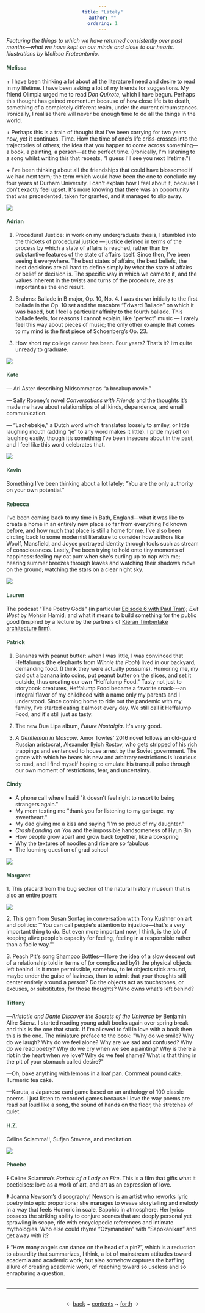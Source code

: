 ```yaml
---
title: "Lately"
author: ""
ordering: 1
---
```


<style>
h1, h3, h4 {color: #32543d;}
div {text-align: center;}
</style>

*Featuring the things to which we have returned consistently over past months—what we have kept on our minds and close to our hearts. Illustrations by Melissa Frateantonio.*

#### Melissa

\+ I have been thinking a lot about all the literature I need and desire to read in my lifetime. I have been asking a lot of my friends for suggestions. My friend Olimpia urged me to read *Don Quixote*, which I have begun. Perhaps this thought has gained momentum because of how close life is to death, something of a completely different realm, under the current circumstances. Ironically, I realise there will never be enough time to do all the things in the world.

\+ Perhaps this is a train of thought that I've been carrying for two years now, yet it continues. Time. How the time of one's life criss-crosses into the trajectories of others; the idea that you happen to come across something—a book, a painting, a person—at the perfect time. (Ironically, I'm listening to a song whilst writing this that repeats, "I guess I'll see you next lifetime.")

\+ I've been thinking about all the friendships that could have blossomed if we had next term; the term which would have been the one to conclude my four years at Durham University. I can't explain how I feel about it, because I don't exactly feel upset. It's more knowing that there was an opportunity that was precedented, taken for granted, and it managed to slip away.

![](/assets/zine/z1/lately/reading.png)

#### Adrian

1. Procedural Justice: in work on my undergraduate thesis, I stumbled into the thickets of procedural justice — justice defined in terms of the process by which a state of affairs is reached, rather than by substantive features of the state of affairs itself. Since then, I’ve been seeing it everywhere. The best states of affairs, the best beliefs, the best decisions are all hard to define simply by what the state of affairs or belief or decision is. The specific way in which we came to it, and the values inherent in the twists and turns of the procedure, are as important as the end result.

2. Brahms: Ballade in B major, Op. 10, No. 4. I was drawn initially to the first ballade in the Op. 10 set and the macabre “Edward Ballade” on which it was based, but I feel a particular affinity to the fourth ballade. This ballade feels, for reasons I cannot explain, like “perfect” music — I rarely feel this way about pieces of music; the only other example that comes to my mind is the first piece of Schoenberg’s Op. 23.

3. How short my college career has been. Four years? That’s it? I’m quite unready to graduate.

![](/assets/zine/z1/lately/adrianlately.png)

#### Kate

— Ari Aster describing Midsommar as “a breakup movie.”

— Sally Rooney’s novel _Conversations with Friends_ and the thoughts it’s made me have about relationships of all kinds, dependence, and email communication.

— “Lachebekje,” a Dutch word which translates loosely to smiley, or little laughing mouth (adding “je” to any word makes it little). I pride myself on laughing easily, though it’s something I’ve been insecure about in the past, and I feel like this word celebrates that.

![](/assets/zine/z1/lately/katelately.png)

#### Kevin

Something I've been thinking about a lot lately: "You are the only authority on your own potential."

#### Rebecca

I've been coming back to my time in Bath, England—what it was like to create a home in an entirely new place so far from everything I'd known before, and how much that place is still a home for me. I've also been circling back to some modernist literature to consider how authors like Woolf, Mansfield, and Joyce portrayed identity through tools such as stream of consciousness. Lastly, I've been trying to hold onto tiny moments of happiness: feeling my cat purr when she's curling up to nap with me; hearing summer breezes through leaves and watching their shadows move on the ground; watching the stars on a clear night sky.

![](/assets/zine/z1/lately/cat.jpg)

#### Lauren

The podcast "The Poetry Gods" (in particular [Episode 6 with Paul Tran](https://soundcloud.com/thepoetrygods/episode-6-featuring-paul-tran)); *Exit West* by Mohsin Hamid; and what it means to build something for the public good (inspired by a lecture by the partners of [Kieran Timberlake architecture firm](https://kierantimberlake.com/)).

#### Patrick

1. Bananas with peanut butter: when I was little, I was convinced that Heffalumps (the elephants from *Winnie the Pooh*) lived in our backyard, demanding food. (I think they were actually possums). Humoring me, my dad cut a banana into coins, put peanut butter on the slices, and set it outside, thus creating our own "Heffalump Food." Tasty not just to storybook creatures, Heffalump Food became a favorite snack---an integral flavor of my childhood with a name only my parents and I understood. Since coming home to ride out the pandemic with my family, I've started eating it almost every day. We still call it Heffalump Food, and it's still just as tasty.

2. The new Dua Lipa album, *Future Nostalgia*. It's very good.

3. _A Gentleman in Moscow_. Amor Towles' 2016 novel follows an old-guard Russian aristocrat, Alexander Ilyich Rostov, who gets stripped of his rich trappings and sentenced to house arrest by the Soviet government. The grace with which he bears his new and arbitrary restrictions is luxurious to read, and I find myself hoping to emulate his tranquil poise through our own moment of restrictions, fear, and uncertainty.

#### Cindy

- A phone call where I said "it doesn't feel right to resort to being strangers again."
- My mom texting me "thank you for listening to my garbage, my sweetheart."
- My dad giving me a kiss and saying "I'm so proud of my daughter."
- _Crash Landing on You_ and the impossible handsomeness of Hyun Bin
- How people grow apart and grow back together, like a boxspring
- Why the textures of noodles and rice are so fabulous
- The looming question of grad school

![](/assets/zine/z1/lately/cindylately2.png)

#### Margaret

1\. This placard from the bug section of the natural history museum that is also an entire poem:

![](/assets/zine/z1/lately/plaque.png)

2\. This gem from Susan Sontag in conversation wtith Tony Kushner on art and politics: '"You can call people's attention to injustice—that's a very important thing to do. But even more important now, I think, is the job of keeping alive people's capacity for feeling, feeling in a responsible rather than a facile way."'

3\. Peach Pit's song [Shampoo Bottles](https://open.spotify.com/track/4whYKrpVKvvaucBF0vtPuQ?si=bLeExTo0SeKYMNwb46D-bw)—I love the idea of a slow descent out of a relationship told in terms of (or complicated by?) the physical objects left behind. Is it more permissible, somehow, to let objects stick around, maybe under the guise of laziness, than to admit that your thoughts still center entirely around a person? Do the objects act as touchstones, or excuses, or substitutes, for those thoughts? Who owns what's left behind?

#### Tiffany

—_Aristotle and Dante Discover the Secrets of the Universe_ by Benjamin Alire Sáenz. I started reading young adult books again over spring break and this is the one that stuck. If I'm allowed to fall in love with a book then this is the one. The miniature preface to the book: "Why do we smile? Why do we laugh? Why do we feel alone? Why are we sad and confused? Why do we read poetry? Why do we cry when we see a painting? Why is there a riot in the heart when we love? Why do we feel shame? What is that thing in the pit of your stomach called desire?"

—Oh, bake anything with lemons in a loaf pan. Cornmeal pound cake. Turmeric tea cake.

—Karuta, a Japanese card game based on an anthology of 100 classic poems. I just listen to recorded games because I love the way poems are read out loud like a song, the sound of hands on the floor, the stretches of quiet.

#### H.Z.

Céline Sciamma!!, Sufjan Stevens, and meditation.

![](/assets/zine/z1/lately/hollylately.png)

#### Phoebe

‡ Céline Sciamma’s _Portrait of a Lady on Fire_. This is a film that gifts what it poeticises: love as a work of art, and art as an expression of love.

‡ Joanna Newsom’s discography! Newsom is an artist who reworks lyric poetry into epic proportions; she manages to weave storytelling and melody in a way that feels Homeric in scale, Sapphic in atmosphere. Her lyrics possess the striking ability to conjure scenes that are deeply personal yet sprawling in scope, rife with encyclopedic references and intimate mythologies. Who else could rhyme “Ozymandian” with “Sapokanikan” and get away with it?

‡ “How many angels can dance on the head of a pin?”, which is a reduction to absurdity that summarizes, I think, a lot of mainstream attitudes toward academia and academic work, but also somehow captures the baffling allure of creating academic work, of reaching toward so useless and so enrapturing a question.
<br><br>
<hr>
<br>
<div>
← <a href="src/content/zine/z1/01-lately.md">back</a> ~
<a href="src/pages/zine/z1/index.astro">contents</a> ~
<a href="src/content/zine/z1/02-lonely-little-orbit.md">forth</a> →
</div>
<br>